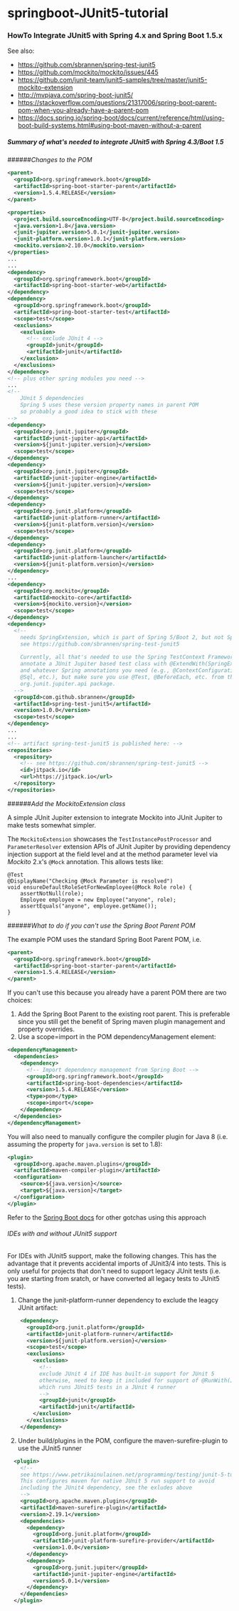 # springboot-JUnit5-tutorial

### HowTo Integrate JUnit5 with Spring 4.x and Spring Boot 1.5.x

See also:
* https://github.com/sbrannen/spring-test-junit5
* https://github.com/mockito/mockito/issues/445
* https://github.com/junit-team/junit5-samples/tree/master/junit5-mockito-extension
* http://mvpjava.com/spring-boot-junit5/
* https://stackoverflow.com/questions/21317006/spring-boot-parent-pom-when-you-already-have-a-parent-pom
* https://docs.spring.io/spring-boot/docs/current/reference/html/using-boot-build-systems.html#using-boot-maven-without-a-parent

##### Summary of what's needed to integrate JUnit5 with Spring 4.3/Boot 1.5

######*Changes to the POM*

```xml
<parent>
  <groupId>org.springframework.boot</groupId>
  <artifactId>spring-boot-starter-parent</artifactId>
  <version>1.5.4.RELEASE</version>
</parent>

<properties>
  <project.build.sourceEncoding>UTF-8</project.build.sourceEncoding>
  <java.version>1.8</java.version>
  <junit-jupiter.version>5.0.1</junit-jupiter.version>
  <junit-platform.version>1.0.1</junit-platform.version>
  <mockito.version>2.10.0</mockito.version>
</properties>
...
...
<dependency>
  <groupId>org.springframework.boot</groupId>
  <artifactId>spring-boot-starter-web</artifactId>
</dependency>
<dependency>
  <groupId>org.springframework.boot</groupId>
  <artifactId>spring-boot-starter-test</artifactId>
  <scope>test</scope>
  <exclusions>
    <exclusion>
      <!-- exclude JUnit 4 -->
      <groupId>junit</groupId>
      <artifactId>junit</artifactId>
    </exclusion>
  </exclusions>
</dependency>
<!-- plus other spring modules you need -->
...
<!-- 
    JUnit 5 dependencies
    Spring 5 uses these version property names in parent POM
    so probably a good idea to stick with these
--> 
<dependency>
  <groupId>org.junit.jupiter</groupId>
  <artifactId>junit-jupiter-api</artifactId>
  <version>${junit-jupiter.version}</version>
  <scope>test</scope>
</dependency>
<dependency>
  <groupId>org.junit.jupiter</groupId>
  <artifactId>junit-jupiter-engine</artifactId>
  <version>${junit-jupiter.version}</version>
  <scope>test</scope>
</dependency>
<dependency>
  <groupId>org.junit.platform</groupId>
  <artifactId>junit-platform-runner</artifactId>
  <version>${junit-platform.version}</version>
  <scope>test</scope>
</dependency>
<dependency>
  <groupId>org.junit.platform</groupId>
  <artifactId>junit-platform-launcher</artifactId>
  <version>${junit-platform.version}</version>
</dependency>
...
<dependency>
  <groupId>org.mockito</groupId>
  <artifactId>mockito-core</artifactId>
  <version>${mockito.version}</version>
  <scope>test</scope>
</dependency>
<dependency>
  <!--
    needs SpringExtension, which is part of Spring 5/Boot 2, but not Spring 4.3.x/Boot 1.5.x
    see https://github.com/sbrannen/spring-test-junit5
    
    Currently, all that's needed to use the Spring TestContext Framework with JUnit 5 is to
    annotate a JUnit Jupiter based test class with @ExtendWith(SpringExtension.class)
    and whatever Spring annotations you need (e.g., @ContextConfiguration, @Transactional, 
    @Sql, etc.), but make sure you use @Test, @BeforeEach, etc. from the appropriate 
    org.junit.jupiter.api package.
  -->
  <groupId>com.github.sbrannen</groupId>
  <artifactId>spring-test-junit5</artifactId>
  <version>1.0.0</version>
  <scope>test</scope>
</dependency>
...
...
<!-- artifact spring-test-junit5 is published here: -->
<repositories>
  <repository>
    <!-- see https://github.com/sbrannen/spring-test-junit5 -->
    <id>jitpack.io</id>
    <url>https://jitpack.io</url>
  </repository>
</repositories>
```

######*Add the MockitoExtension class*

A simple JUnit Jupiter extension to integrate Mockito into JUnit Jupiter to make tests somewhat simpler.

The `MockitoExtension` showcases the `TestInstancePostProcessor` and `ParameterResolver` extension APIs of 
JUnit Jupiter by providing dependency injection support at the field level and at the method parameter 
level via *Mockito* 2.x's `@Mock` annotation. This allows tests like:

```
@Test
@DisplayName("Checking @Mock Parameter is resolved")
void ensureDefaultRoleSetForNewEmployee(@Mock Role role) {
    assertNotNull(role);
    Employee employee = new Employee("anyone", role);
    assertEquals("anyone", employee.getName());
}
```

######*What to do if you can't use the Spring Boot Parent POM*

The example POM uses the standard Spring Boot Parent POM, i.e.
```xml
<parent>
  <groupId>org.springframework.boot</groupId>
  <artifactId>spring-boot-starter-parent</artifactId>
  <version>1.5.4.RELEASE</version>
</parent>
```

If you can't use this because you already have a parent POM there are two choices:
  1. Add the Spring Boot Parent to the existing root parent. This is preferable since
  you still get the benefit of Spring maven plugin management and property overrides.
  2. Use a scope=import in the POM dependencyManagement element:
  ```xml
  <dependencyManagement>
    <dependencies>
      <dependency>
        <!-- Import dependency management from Spring Boot -->
        <groupId>org.springframework.boot</groupId>
        <artifactId>spring-boot-dependencies</artifactId>
        <version>1.5.4.RELEASE</version>
        <type>pom</type>
        <scope>import</scope>
      </dependency>
    </dependencies>
  </dependencyManagement>
  ```
  You will also need to manually configure the compiler plugin for Java 8 (i.e. assuming the 
  property for ```java.version``` is set to 1.8):
  ```xml
  <plugin>
    <groupId>org.apache.maven.plugins</groupId>
    <artifactId>maven-compiler-plugin</artifactId>
    <configuration>
      <source>${java.version}</source>
      <target>${java.version}</target>
    </configuration>
  </plugin>
 ``` 
 Refer to the 
 [Spring Boot docs](https://docs.spring.io/spring-boot/docs/current/reference/html/using-boot-build-systems.html#using-boot-maven-without-a-parent) 
 for other gotchas using this approach
 
 
###### IDEs with and without JUnit5 support

For IDEs with JUnit5 support, make the following changes. This has the advantage that it prevents
accidental imports of JUnit3/4 into tests. This is only useful for projects that don't need to support 
legacy JUnit tests (i.e. you are starting from sratch, or have converted all legacy tests to JUnit5 tests).

1. Change the junit-platform-runner dependency to exclude the leagcy JUnit artifact:
```xml
    <dependency>
      <groupId>org.junit.platform</groupId>
      <artifactId>junit-platform-runner</artifactId>
      <version>${junit-platform.version}</version>
      <scope>test</scope>
      <exclusions>
        <exclusion>
          <!--
          exclude JUnit 4 if IDE has built-in support for JUnit 5
          otherwise, need to keep it included for support of @RunWith(JUnitPlatform.class)
          which runs JUnit5 tests in a JUnit 4 runner
          -->
          <groupId>junit</groupId>
          <artifactId>junit</artifactId>
        </exclusion>
      </exclusions>
    </dependency>
```
2. Under build/plugins in the POM, configure the maven-surefire-plugin to use the JUnit5 runner
```xml
  <plugin>
    <!--
    see https://www.petrikainulainen.net/programming/testing/junit-5-tutorial-running-unit-tests-with-maven/
    This configures maven for native JUnit 5 run support to avoid
    including the JUnit4 dependency, see the exludes above
    -->
    <groupId>org.apache.maven.plugins</groupId>
    <artifactId>maven-surefire-plugin</artifactId>
    <version>2.19.1</version>
    <dependencies>
      <dependency>
        <groupId>org.junit.platform</groupId>
        <artifactId>junit-platform-surefire-provider</artifactId>
        <version>1.0.0</version>
      </dependency>
      <dependency>
        <groupId>org.junit.jupiter</groupId>
        <artifactId>junit-jupiter-engine</artifactId>
        <version>5.0.1</version>
      </dependency>
    </dependencies>
  </plugin>

```
 